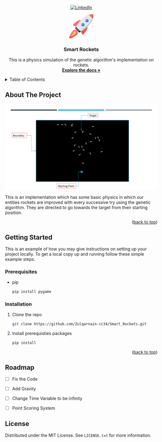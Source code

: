 
<!-- Improved compatibility of back to top link: See: https://github.com/othneildrew/Best-README-Template/pull/73 -->
<a name="readme-top"></a>

<!-- PROJECT SHIELDS -->

<div align="center">

[![LinkedIn][linkedin-shield]][linkedin-url]

</div>



<!-- PROJECT LOGO -->
<div align="center">
  <a href="https://github.com/Zulqarnain-cc34/Smart_Rockets">
    <img src="rocket.png" alt="Logo" width="80" height="80">
  </a>

<h3 align="center">Smart Rockets</h3>

  <p align="center">
    This is a physics simulation of the genetic algorithm's implementation on rockets.
    <br />
    <a href="https://github.com/Zulqarnain-cc34/dotfiles"><strong>Explore the docs »</strong></a>
    
  </p>
</div>

<!-- TABLE OF CONTENTS -->
<details>
  <summary>Table of Contents</summary>
  <ol>
    <li>
      <a href="#about-the-project">About The Project</a>
      <ul>
        <li><a href="#built-with">Built With</a></li>
      </ul>
    </li>
    <li>
      <a href="#getting-started">Getting Started</a>
      <ul>
        <li><a href="#prerequisites">Prerequisites</a></li>
        <li><a href="#installation">Installation</a></li>
      </ul>
    </li>
    <li><a href="#roadmap">Roadmap</a></li>
    <li><a href="#license">License</a></li>
    <li><a href="#contact">Contact</a></li>
  </ol>
</details>



<!-- ABOUT THE PROJECT -->
## About The Project
<!--  [![Product Name Screen Shot][product-screenshot]](https://example.com) -->

  <a href="https://github.com/Zulqarnain-cc34/Smart_Rockets">
    <img src="smartRockets.png" alt="screenshot">
  </a>

This is an implementation which has some basic physics in which our entities rockets are improved with every successive try using the genetic algorithm. They are directed to go towards the target from their starting position.

<p align="right">(<a href="#readme-top">back to top</a>)</p>



<!-- GETTING STARTED -->
## Getting Started

This is an example of how you may give instructions on setting up your project locally.
To get a local copy up and running follow these simple example steps.

### Prerequisites

* pip 
  ```sh
  pip install pygame
  ```

### Installation

1. Clone the repo
   ```sh
   git clone https://github.com/Zulqarnain-cc34/Smart_Rockets.git
   ```
2. Install prerequisties packages
   ```sh
   pip install
   ```

<p align="right">(<a href="#readme-top">back to top</a>)</p>



<!-- ROADMAP -->
## Roadmap

- [ ] Fix the Code
- [ ] Add Gravity
- [ ] Change Time Variable to be infinity
- [ ] Point Scoring System


<!-- LICENSE -->
## License

Distributed under the MIT License. See `LICENSE.txt` for more information.



<!-- MARKDOWN LINKS & IMAGES -->
<!-- https://www.markdownguide.org/basic-syntax/#reference-style-links -->
[stars-shield]: https://img.shields.io/github/stars/github_username/repo_name.svg?style=for-the-badge
[stars-url]: https://github.com/Zulqarnain-cc34/stargazers
[license-shield]: https://img.shields.io/github/license/github_username/repo_name.svg?style=for-the-badge
[license-url]: https://github.com/Zulqarnain-cc34/Smart_Rockets/blob/main/LICENSE
[linkedin-shield]: https://img.shields.io/badge/-LinkedIn-black.svg?style=for-the-badge&logo=linkedin&colorB=555
[linkedin-url]: https://www.linkedin.com/in/muhammad-zulqarnain-a29664247 
[product-screenshot]: https://github.com/Zulqarnain-cc34/Smart_Rockets/tree/main/smartRockets.png



